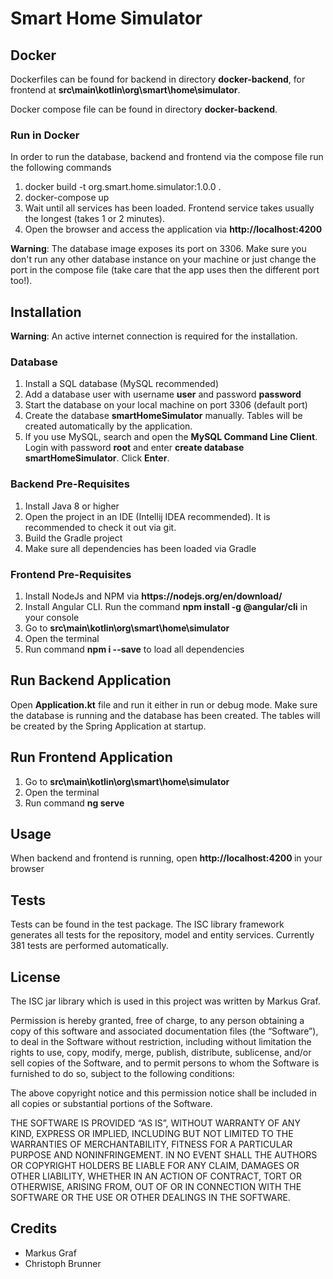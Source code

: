 # Smart Home Simulator

## Docker
Dockerfiles can be found for backend in directory <b>docker-backend</b>, for frontend at 
<b>src\main\kotlin\org\smart\home\simulator</b>.

Docker compose file can be found in directory <b>docker-backend</b>.

### Run in Docker
In order to run the database, backend and frontend via the compose file run the following commands
<ol>
    <li>docker build -t org.smart.home.simulator:1.0.0 .</li>
    <li>docker-compose up</li>
    <li>Wait until all services has been loaded. Frontend service takes usually the longest (takes 1 or 2 minutes).</li>
    <li>Open the browser and access the application via <b>http://localhost:4200 </b></li>
</ol>

<b>Warning</b>: The database image exposes its port on 3306. Make sure you don't run any other database instance on your machine
or just change the port in the compose file (take care that the app uses then the different port too!).

## Installation
<b>Warning</b>: An active internet connection is required for the installation.

### Database
<ol>
    <li>Install a SQL database (MySQL recommended)</li>
    <li>Add a database user with username <b>user</b> and password <b>password</b></li>
    <li>Start the database on your local machine on port 3306 (default port)</li>
    <li>Create the database <b>smartHomeSimulator</b> manually. Tables will be created automatically by the application.</li>
    <li>If you use MySQL, search and open the <b>MySQL Command Line Client</b>. Login with password <b>root</b> and
    enter <b>create database smartHomeSimulator</b>. Click <b>Enter</b>.</li>
</ol>

### Backend Pre-Requisites
<ol>
    <li>Install Java 8 or higher</li>
    <li>Open the project in an IDE (Intellij IDEA recommended). It is recommended to check it out via git.</li>
    <li>Build the Gradle project</li>
    <li>Make sure all dependencies has been loaded via Gradle</li>
</ol>

### Frontend Pre-Requisites
<ol>
    <li>Install NodeJs and NPM via <b>https://nodejs.org/en/download/</b></li>
    <li>Install Angular CLI. Run the command <b>npm install -g @angular/cli</b> in your console</li>
    <li>Go to <b>src\main\kotlin\org\smart\home\simulator</b></li>
    <li>Open the terminal</li>
    <li>Run command <b>npm i --save</b> to load all dependencies</li>
</ol>

## Run Backend Application
Open <b>Application.kt</b> file and run it either in run or debug mode. Make sure the database is running and the database
has been created. The tables will be created by the Spring Application at startup.

## Run Frontend Application
<ol>
    <li>Go to <b>src\main\kotlin\org\smart\home\simulator</b></li>
    <li>Open the terminal</li>
    <li>Run command <b>ng serve</b></li>
</ol>

## Usage
When backend and frontend is running, open <b>http://localhost:4200 </b> in your browser

## Tests
Tests can be found in the test package. The ISC library framework generates all tests for the
repository, model and entity services. Currently 381 tests are performed automatically.

## License
The ISC jar library which is used in this project was written by Markus Graf.

Permission is hereby granted, free of charge, to any person obtaining a copy of this software and associated
documentation files (the “Software”), to deal in the Software without restriction, including without limitation the
rights to use, copy, modify, merge, publish, distribute, sublicense, and/or sell copies of the Software, and to permit
persons to whom the Software is furnished to do so, subject to the following conditions:

The above copyright notice and this permission notice shall be included in all copies or substantial portions of the
Software.

THE SOFTWARE IS PROVIDED “AS IS”, WITHOUT WARRANTY OF ANY KIND, EXPRESS OR IMPLIED, INCLUDING BUT NOT LIMITED TO THE
WARRANTIES OF MERCHANTABILITY, FITNESS FOR A PARTICULAR PURPOSE AND NONINFRINGEMENT. IN NO EVENT SHALL THE AUTHORS OR
COPYRIGHT HOLDERS BE LIABLE FOR ANY CLAIM, DAMAGES OR OTHER LIABILITY, WHETHER IN AN ACTION OF CONTRACT, TORT OR
OTHERWISE, ARISING FROM, OUT OF OR IN CONNECTION WITH THE SOFTWARE OR THE USE OR OTHER DEALINGS IN THE SOFTWARE.

## Credits
<ul>
    <li>Markus Graf</li>
    <li>Christoph Brunner</li>
</ul>
